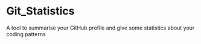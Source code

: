 # Git_Statistics
A tool to summarise your GitHub profile and give some statistics about your coding patterns
